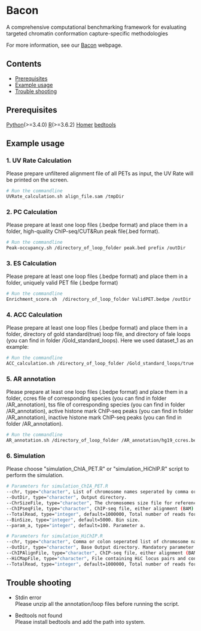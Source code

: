# Bacon

A comprehensive computational benchmarking framework for evaluating targeted chromatin conformation capture-specific methodologies

For more information, see our [Bacon](https://csuligroup.com/Bacon) webpage. 

## Contents
- [Prerequisites](#Prerequisites)
- [Example usage](#Example-usage)
- [Trouble shooting](#Trouble-shooting)

## Prerequisites

[Python](https://www.python.org/)(>=3.4.0)
[R](https://www.r-project.org/)(>=3.6.2)
[Homer](http://homer.ucsd.edu/homer/)
[bedtools](https://bedtools.readthedocs.io/en/latest/index.html)

## Example usage


### 1. UV Rate Calculation
Please prepare unfiltered alignment file of all PETs as input, the UV Rate will be printed on the screen.
```bash
# Run the commandline
UVRate_calculation.sh align_file.sam /tmpDir

```

### 2. PC Calculation
Please prepare at least one loop files (.bedpe format) and place them in a folder, high-quality ChIP-seq/CUT&Run peak file(.bed format).
```bash
# Run the commandline
Peak-occupancy.sh /directory_of_loop_folder peak.bed prefix /outDir

```

### 3. ES Calculation
Please prepare at least one loop files (.bedpe format) and place them in a folder, uniquely valid PET file (.bedpe format)
```bash
# Run the commandline
Enrichment_score.sh  /directory_of_loop_folder ValidPET.bedpe /outDir

```

### 4. ACC Calculation
Please prepare at least one loop files (.bedpe format) and place them in a folder, directory of gold standard(true) loop file, and directory of fale loops (you can find in folder /Gold_standard_loops).
Here we used dataset_1 as an example:
```bash
# Run the commandline
ACC_calculation.sh /directory_of_loop_folder /Gold_standard_loops/true /Gold_standard_loops/false dataset_1 /outDir

```

### 5. AR annotation
Please prepare at least one loop files (.bedpe format) and place them in a folder, ccres file of corresponding species (you can find in folder /AR_annotation), tss file of corresponding species (you can find in folder /AR_annotation), active histone mark ChIP-seq peaks (you can find in folder /AR_annotation), inactive histone mark ChIP-seq peaks (you can find in folder /AR_annotation).
```bash
# Run the commandline
AR_annotation.sh /directory_of_loop_folder /AR_annotation/hg19_ccres.bed /AR_annotation/GENCODEv19-TSSs.4k.bed /AR_annotation/peaks_k562/active /AR_annotation/peaks_k562/inactive prefix /outDir

```

### 6. Simulation
Please choose "simulation_ChIA_PET.R" or "simulation_HiChIP.R" script to perform the simulation.
```bash
# Parameters for simulation_ChIA_PET.R
--chr, type="character", List of chromosome names seperated by comma or colon.
--OutDir, type="character", Output directory.
--ChrSizeFile, type="character", The chromosomes size file for reference genome.
--ChIPseqFile, type="character", ChIP-seq file, either alignment (BAM) format, or in bedgraph (4 column) format. Default is NULL.
--TotalRead, type="integer", default=1000000, Total number of reads for the simulated ChIA-PET contacts. Default = 1000000 or 1M.
--BinSize, type="integer", default=5000. Bin size.
--param_a, type="integer", default=100. Parameter a.

# Parameters for simulation_HiChIP.R
--chr, type="character", Comma or colon seperated list of chromosome names for which the simulation would be performed. Default NULL.
--OutDir, type="character", Base Output directory. Mandatory parameter.--ChrSizeFiletype="character", File containing size of chromosomes for reference genome. Mandatory parameter.
--ChIPAlignFile, type="character", ChIP-seq file, either alignment (BAM) format, or in bedgraph (4 column) format. Default is NULL. Mandatory parameter.
--HiCMapFile, type="character", File containing HiC locus pairs and contact counts (7 columns), with respect to the current chromosome.
--TotalRead, type="integer", default=1000000, Total number of reads for the simulated HiChIP contact matrix. Default = 1000000 or 1M.

```


## Trouble shooting
* Stdin error<br>
Please unzip all the annotation/loop files before running the script.

* Bedtools not found<br>
Please install bedtools and add the path into system.